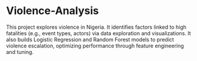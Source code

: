 # Violence-Analysis
This project explores violence in Nigeria. It identifies factors linked to high fatalities (e.g., event types, actors) via data exploration and visualizations. It also builds Logistic Regression and Random Forest models to predict violence escalation, optimizing performance through feature engineering and tuning.  
